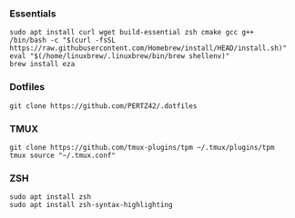 ### Essentials
```
sudo apt install curl wget build-essential zsh cmake gcc g++
/bin/bash -c "$(curl -fsSL https://raw.githubusercontent.com/Homebrew/install/HEAD/install.sh)"
eval "$(/home/linuxbrew/.linuxbrew/bin/brew shellenv)"
brew install eza
```

### Dotfiles
```
git clone https://github.com/PERTZ42/.dotfiles
```

### TMUX
```
git clone https://github.com/tmux-plugins/tpm ~/.tmux/plugins/tpm
tmux source "~/.tmux.conf"
```

### ZSH
```
sudo apt install zsh
sudo apt install zsh-syntax-highlighting
```
